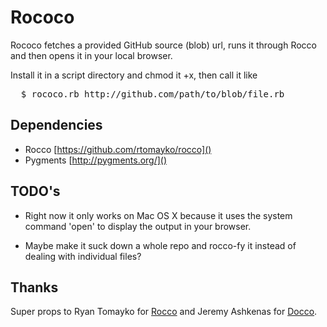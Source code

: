 Rococo
======

Rococo fetches a provided GitHub source (blob) url, runs it through Rocco and
then opens it in your local browser.

Install it in a script directory and chmod it +x, then call it like

<pre>
  $ rococo.rb http://github.com/path/to/blob/file.rb
</pre>

Dependencies
------------
* Rocco [https://github.com/rtomayko/rocco]()
* Pygments [http://pygments.org/]()

TODO's
------

* Right now it only works on Mac OS X because it uses the system command 'open' to display the output in your browser.

* Maybe make it suck down a whole repo and rocco-fy it instead of dealing with individual files?

Thanks
------

Super props to Ryan Tomayko for [Rocco](https://github.com/rtomayko/rocco) and Jeremy Ashkenas for [Docco](http://jashkenas.github.com/docco/).
